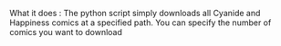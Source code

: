 What it does :
The python script simply downloads all Cyanide and Happiness comics at a specified path. You can specify the number of comics you want to download
